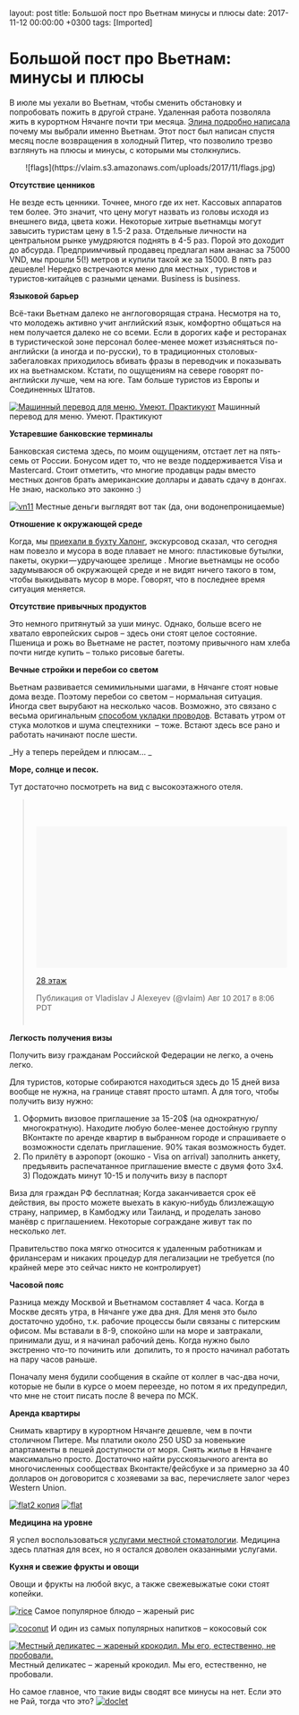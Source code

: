layout: post
title: Большой пост про Вьетнам минусы и плюсы
date: 2017-11-12 00:00:00 +0300
tags: [Imported]
# Большой пост про Вьетнам: минусы и плюсы

В июле мы уехали во Вьетнам, чтобы сменить обстановку и попробовать пожить в другой стране. Удаленная работа позволяла жить в курортном Нячанге почти три месяца. [Элина подробно написала](https://krentsler.com/ru/vietnam/) почему мы выбрали именно Вьетнам. Этот пост был написан спустя месяц после возвращения в холодный Питер, что позволило трезво взглянуть на плюсы и минусы, с которыми мы столкнулись.

<center>![flags](https://vlaim.s3.amazonaws.com/uploads/2017/11/flags.jpg)</center>

**Отсутствие ценников**

Не везде есть ценники. Точнее, много где их нет. Кассовых аппаратов тем более. Это значит, что цену могут назвать из головы исходя из внешнего вида, цвета кожи. Некоторые хитрые вьетнамцы могут завысить туристам цену в 1.5-2 раза. Отдельные личности на центральном рынке умудряются поднять в 4-5 раз. Порой это доходит до абсурда. Предприимчивый продавец предлагал нам ананас за 75000 VND, мы прошли 5(!) метров и купили такой же за 15000\. В пять раз дешевле! Нередко встречаются меню для местных , туристов и туристов-китайцев с разными ценами. Business is business.

**Языковой барьер**

Всё-таки Вьетнам далеко не англоговорящая страна. Несмотря на то, что молодежь активно учит английский язык, комфортно общаться на нем получается далеко не со всеми. Если в дорогих кафе и ресторанах в туристической зоне персонал более-менее может изъясняться по-английски (а иногда и по-русски), то в традиционных столовых-забегаловках приходилось вбивать фразы в переводчик и показывать их на вьетнамском. Кстати, по ощущениям на севере говорят по-английски лучше, чем на юге. Там больше туристов из Европы и Соединенных Штатов.

[![Машинный перевод для меню. Умеют. Практикуют](https://vlaim.s3.amazonaws.com/uploads/2017/11/2017-11-12-17.11.54.jpg)](https://vlaim.s3.amazonaws.com/uploads/2017/11/2017-11-12-17.11.54.jpg) Машинный перевод для меню. Умеют. Практикуют

**Устаревшие банковские терминалы**

Банковская система здесь, по моим ощущениям, отстает лет на пять-семь от России. Бонусом идет то, что не везде поддерживается Visa и Mastercard. Стоит отметить, что многие продавцы рады вместо местных донгов брать американские доллары и давать сдачу в донгах. Не знаю, насколько это законно :)

[![vn11](https://vlaim.s3.amazonaws.com/uploads/2017/10/vn11.jpg)](https://vlaim.s3.amazonaws.com/uploads/2017/10/vn11.jpg) Местные деньги выглядят вот так (да, они водонепроницаемые)

**Отношение к окружающей среде**

Когда, мы [приехали в бухту Халонг](https://blog.alexeyev.me/2017/09/haiphong/ "Хайфон, бухта Халонг"), экскурсовод сказал, что сегодня нам повезло и мусора в воде плавает не много: пластиковые бутылки, пакеты, окурки — удручающее зрелище . Многие вьетнамцы не особо задумываюся об окружающей среде и не видят ничего такого в том, чтобы выкидывать мусор в море. Говорят, что в последнее время ситуация меняется.

**Отсутствие привычных продуктов**

Это немного притянутый за уши минус. Однако, больше всего не хватало европейских сыров – здесь они стоят целое состояние. Пшеница и рожь во Вьетнаме не растет, поэтому привычного нам хлеба почти нигде купить – только рисовые багеты.

**Вечные стройки и перебои со светом**

Вьетнам развивается семимильными шагами, в Нячанге стоят новые дома везде. Поэтому перебои со светом – нормальная ситуация. Иногда свет вырубают на несколько часов. Возможно, это связано с весьма оригинальным [способом укладки проводов](https://t.me/vietnotes/57). Вставать утром от стука молотков и шума спецтехники  – тоже. Встают здесь все рано и работать начинают после шести.

_Ну а теперь перейдем и плюсам... _

**Море, солнце и песок.**

Тут достаточно посмотреть на вид с высокоэтажного отеля.

> <div style="padding: 8px;">
> 
> <div style="background: #F8F8F8; line-height: 0; margin-top: 40px; padding: 28.194444444444443% 0; text-align: center; width: 100%;"></div>
> 
> [28 этаж](https://www.instagram.com/p/BXniDpUl8V2/)
> 
> Публикация от Vladislav J Alexeyev (@vlaim) <time style="font-family: Arial,sans-serif; font-size: 14px; line-height: 17px;" datetime="2017-08-10T15:06:17+00:00">Авг 10 2017 в 8:06 PDT</time>
> 
> </div>

<script src="//platform.instagram.com/en_US/embeds.js" async="" defer="defer"></script>

**Легкость получения визы**

Получить визу гражданам Российской Федерации не легко, а очень легко.

Для туристов, которые собираются находиться здесь до 15 дней виза вообще не нужна, на границе ставят просто штамп.
А для того, чтобы получить визу нужно:
1) Оформить визовое приглашение за 15-20$ (на однократную/многократную). Находите любую более-менее достойную группу ВКонтакте по аренде квартир в выбранном городе и спрашиваете о возможности сделать приглашение. 90% такая возможность будет.
2) По прилёту в аэропорт (окошко - Visa on arrival) заполнить анкету, предъявить распечатанное приглашение вместе с двумя фото 3х4.
3) Подождать минут 10-15 и получить визу в паспорт

Виза для граждан РФ бесплатная; Когда заканчивается срок её действия, вы просто можете выехать в какую-нибудь близлежащую страну, например, в Камбоджу или Таиланд, и проделать заново манёвр с приглашением. Некоторые сограждане живут так по несколько лет.

Правительство пока мягко относится к удаленным работникам и фрилансерам и никаких процедур для легализации не требуется (по крайней мере это сейчас никто не контролирует)

**Часовой пояс**

Разница между Москвой и Вьетнамом составляет 4 часа. Когда в Москве десять утра, в Нячанге уже два дня. Для меня это было достаточно удобно, т.к. рабочие процессы были связаны с питерским офисом. Мы вставали в 8-9, спокойно шли на море и завтракали, принимали душ, и я начинал рабочий день. Когда нужно было экстренно что-то починить или  допилить, то я просто начинал работать на пару часов раньше.

Поначалу меня будили сообщения в скайпе от коллег в час-два ночи, которые не были в курсе о моем переезде, но потом я их предупредил, что мне не стоит писать после 8 вечера по МСК.

**Аренда квартиры**

Снимать квартиру в курортном Нячанге дешевле, чем в почти столичном Питере. Мы платили около 250 USD за новенькие апартаменты в пешей доступности от моря. Снять жилье в Нячанге максимально просто. Достаточно найти русскоязычного агента во многочисленных сообществах Вконтакте/фейсбуке и за примерно за 40 долларов он договорится с хозяевами за вас, перечисляете залог через Western Union.

[![flat2 копия](https://vlaim.s3.amazonaws.com/uploads/2017/11/flat2-kopiya.jpg)](https://vlaim.s3.amazonaws.com/uploads/2017/11/flat2-kopiya.jpg) [![flat](https://vlaim.s3.amazonaws.com/uploads/2017/11/flat.jpg)](https://vlaim.s3.amazonaws.com/uploads/2017/11/flat.jpg)

**Медицина на уровне**

Я успел воспользоваться [услугами местной стоматологии](https://blog.alexeyev.me/2017/08/tooth-nha-trang/). Медицина здесь платная для всех, но я остался доволен оказанными услугами.

**Кухня и свежие фрукты и овощи**

Овощи и фрукты на любой вкус, а также свежевыжатые соки стоят копейки.

[![rice](https://vlaim.s3.amazonaws.com/uploads/2017/10/rice.jpg)](https://vlaim.s3.amazonaws.com/uploads/2017/10/rice.jpg) Самое популярное блюдо – жареный рис

[![coconut](https://vlaim.s3.amazonaws.com/uploads/2017/10/coconut.jpg)](https://vlaim.s3.amazonaws.com/uploads/2017/10/coconut.jpg) И один из самых популярных напитков – кокосовый сок

[![Местный деликатес – жареный крокодил. Мы его, естественно, не пробовали. ](https://vlaim.s3.amazonaws.com/uploads/2017/11/crocodile1.jpg)](https://vlaim.s3.amazonaws.com/uploads/2017/11/crocodile1.jpg) Местный деликатес – жареный крокодил. Мы его, естественно, не пробовали.

Но самое главное, что такие виды сводят все минусы на нет. Если это не Рай, тогда что это?
[![doclet](https://vlaim.s3.amazonaws.com/uploads/2017/11/doclet.jpg)](https://vlaim.s3.amazonaws.com/uploads/2017/11/doclet.jpg)
